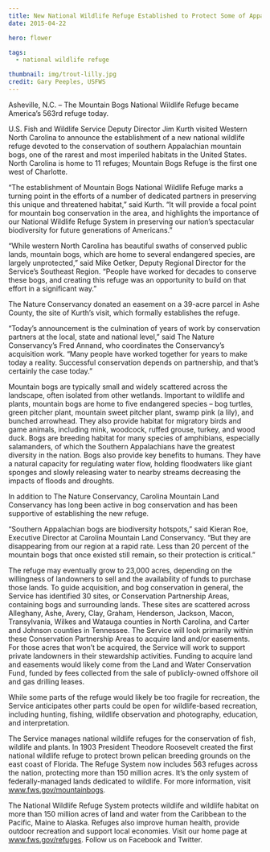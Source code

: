 ```yaml
---
title: New National Wildlife Refuge Established to Protect Some of Appalachia’s Rarest Places
date: 2015-04-22

hero: flower

tags:
  - national wildlife refuge

thumbnail: img/trout-lilly.jpg
credit: Gary Peeples, USFWS
---
```


Asheville, N.C. – The Mountain Bogs National Wildlife Refuge became America’s 563rd refuge today.

U.S. Fish and Wildlife Service Deputy Director Jim Kurth visited Western North Carolina to announce the establishment of a new national wildlife refuge devoted to the conservation of southern Appalachian mountain bogs, one of the rarest and most imperiled habitats in the United States.  North Carolina is home to 11 refuges; Mountain Bogs Refuge is the first one west of Charlotte.

“The establishment of Mountain Bogs National Wildlife Refuge marks a turning point in the efforts of a number of dedicated partners in preserving this unique and threatened habitat,” said Kurth. “It will provide a focal point for mountain bog conservation in the area, and highlights the importance of our National Wildlife Refuge System in preserving our nation’s spectacular biodiversity for future generations of Americans.”
<!--more-->
“While western North Carolina has beautiful swaths of conserved public lands, mountain bogs, which are home to several endangered species, are largely unprotected,” said Mike Oetker, Deputy Regional Director for the Service’s Southeast Region.  “People have worked for decades to conserve these bogs, and creating this refuge was an opportunity to build on that effort in a significant way.”

The Nature Conservancy donated an easement on a 39-acre parcel in Ashe County, the site of Kurth’s visit, which formally establishes the refuge.

“Today’s announcement is the culmination of years of work by conservation partners at the local, state and national level,” said The Nature Conservancy’s Fred Annand, who coordinates the Conservancy’s acquisition work. “Many people have worked together for years to make today a reality. Successful conservation depends on partnership, and that’s certainly the case today.”

Mountain bogs are typically small and widely scattered across the landscape, often isolated from other wetlands. Important to wildlife and plants, mountain bogs are home to five endangered species – bog turtles, green pitcher plant, mountain sweet pitcher plant, swamp pink (a lily), and bunched arrowhead. They also provide habitat for migratory birds and game animals, including mink, woodcock, ruffed grouse, turkey, and wood duck. Bogs are breeding habitat for many species of amphibians, especially salamanders, of which the Southern Appalachians have the greatest diversity in the nation. Bogs also provide key benefits to humans. They have a natural capacity for regulating water flow, holding floodwaters like giant sponges and slowly releasing water to nearby streams decreasing the impacts of floods and droughts.

In addition to The Nature Conservancy, Carolina Mountain Land Conservancy has long been active in bog conservation and has been supportive of establishing the new refuge.

“Southern Appalachian bogs are biodiversity hotspots,” said Kieran Roe, Executive Director at Carolina Mountain Land Conservancy. “But they are disappearing from our region at a rapid rate. Less than 20 percent of the mountain bogs that once existed still remain, so their protection is critical.”

The refuge may eventually grow to 23,000 acres, depending on the willingness of landowners to sell and the availability of funds to purchase those lands. To guide acquisition, and bog conservation in general, the Service has identified 30 sites, or Conservation Partnership Areas, containing bogs and surrounding lands. These sites are scattered across Alleghany, Ashe, Avery, Clay, Graham, Henderson, Jackson, Macon, Transylvania, Wilkes and Watauga counties in North Carolina, and Carter and Johnson counties in Tennessee. The Service will look primarily within these Conservation Partnership Areas to acquire land and/or easements. For those acres that won’t be acquired, the Service will work to support private landowners in their stewardship activities. Funding to acquire land and easements would likely come from the Land and Water Conservation Fund, funded by fees collected from the sale of publicly-owned offshore oil and gas drilling leases.

While some parts of the refuge would likely be too fragile for recreation, the Service anticipates other parts could be open for wildlife-based recreation, including hunting, fishing, wildlife observation and photography, education, and interpretation.

The Service manages national wildlife refuges for the conservation of fish, wildlife and plants. In 1903 President Theodore Roosevelt created the first national wildlife refuge to protect brown pelican breeding grounds on the east coast of Florida. The Refuge System now includes 563 refuges across the nation, protecting more than 150 million acres. It’s the only system of federally-managed lands dedicated to wildlife. For more information, visit www.fws.gov/mountainbogs.

The National Wildlife Refuge System protects wildlife and wildlife habitat on more than 150 million acres of land and water from the Caribbean to the Pacific, Maine to Alaska. Refuges also improve human health, provide outdoor recreation and support local economies. Visit our home page at www.fws.gov/refuges. Follow us on Facebook and Twitter.